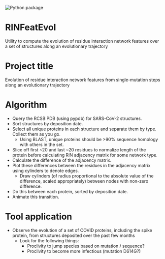 ![Python package](https://github.com/ORST-Sy2BC/RINFeatEvol/workflows/Python%20package/badge.svg?branch=main)
# RINFeatEvol
Utility to compute the evolution of residue interaction network features over a set of structures along an evolutionary trajectory

# Project title
Evolution of residue interaction network features from single-mutation steps along an evolutionary trajectory

# Algorithm
- Query the RCSB PDB (using pypdb) for SARS-CoV-2 structures.
- Sort structures by deposition date.
- Select all unique proteins in each structure and separate them by type. Collect them as you go.
    - Using BLAST, unique proteins should be >90% sequence homology with others in the set.
- Slice off first ~20 and last ~20 residues to normalize length of the protein before calculating RIN adjacency matrix for some network type.
- Calculate the difference of the adjacency matrix.
- Plot these differences between the residues in the adjacency matrix using cylinders to denote edges.
    - Draw cylinders (of radius proportional to the absolute value of the difference, scaled appropriately) between nodes with non-zero difference.
- Do this between each protein, sorted by deposition date.
- Animate this transition.

# Tool application
- Observe the evolution of a set of COVID proteins, including the spike protein, from structures deposited over the past few months
    - Look for the following things:
        - Proclivity to jump species based on mutation / sequence?
        - Proclivity to become more infectious (mutation D614G?)

